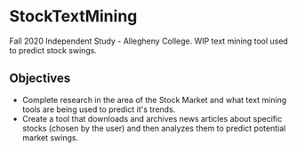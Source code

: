 # StockTextMining

Fall 2020 Independent Study - Allegheny College. WIP text mining tool used to predict stock swings.

## Objectives

- Complete research in the area of the Stock Market and what text mining tools are being used to predict it's trends.
- Create a tool that downloads and archives news articles about specific stocks (chosen by the user) and then analyzes them to predict potential market swings.
